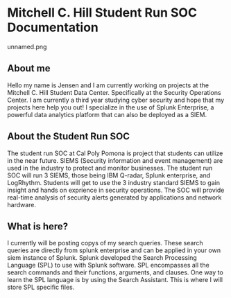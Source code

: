 # Mitchell C. Hill Student Run SOC Documentation

unnamed.png


## About me
Hello my name is Jensen and I am currently working on projects at the Mitchell C. Hill Student Data Center. Specifically at the Security Operations Center. I am currently a third year studying cyber security and hope that my projects here help you out! I specialize in the use of Splunk Enterprise, a powerful data analytics platform that can also be deployed as a SIEM.

## About the Student Run SOC

The student run SOC at Cal Poly Pomona is project that students can utilize in the near future. SIEMS (Security information and event management) are used in the industry to protect and monitor businesses. The student run SOC will run 3 SIEMS, those being IBM Q-radar, Splunk enterprise, and LogRhythm. Students will get to use the 3 industry standard SIEMS to gain insight and hands on exprience in security operations. The SOC will provide real-time analysis of security alerts generated by applications and network hardware.

## What is here?
I currently will be posting copys of my search queries. These search queries are directly from splunk enterprise and can be applied in your own siem instance of Splunk. Splunk developed the Search Processing Language (SPL) to use with Splunk software. SPL encompasses all the search commands and their functions, arguments, and clauses. One way to learn the SPL language is by using the Search Assistant. This is where I will store SPL specific files. 

